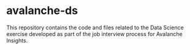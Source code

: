 # avalanche-ds
This repository contains the code and files related to the Data Science exercise developed as part of the job interview process for Avalanche Insights.
